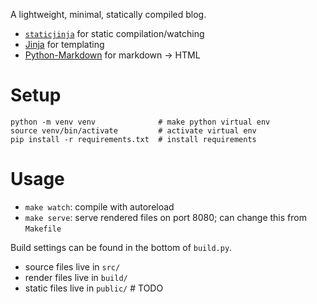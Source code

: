 A lightweight, minimal, statically compiled blog.
- [`staticjinja`](https://staticjinja.readthedocs.io/) for static compilation/watching
- [Jinja](https://jinja.palletsprojects.com/en/stable/) for templating
- [Python-Markdown](https://python-markdown.github.io/) for markdown -> HTML

# Setup
```
python -m venv venv              # make python virtual env
source venv/bin/activate         # activate virtual env
pip install -r requirements.txt  # install requirements
```

# Usage
- `make watch`: compile with autoreload
- `make serve`: serve rendered files on port 8080; can change this from `Makefile`

Build settings can be found in the bottom of `build.py`.
- source files live in `src/`
- render files live in `build/`
- static files live in `public/` # TODO
